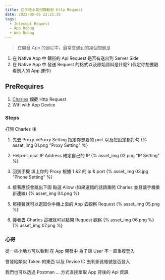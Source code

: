 ```yaml
---
title: 在手機上如何攔截到 http Request
date: 2022-05-05 22:21:35
tags:
  - Intecept Request
  - App Debug
  - Web Debug
---
```


> 在開發 App 的過程中，最常會遇到的幾個問題是

1. 在 Native App 中 鑲嵌的 Api Request 是否有送出到 Server Side
2. 在 Native App 中 發送 Request 的格式以及原始資料是什麼?
   (假定你想要觀看別人的 App 運作)

## PreRequires

1. [Charles](https://www.charlesproxy.com/) 攔截 Http Request
2. Wifi with App Device

### Steps

打開 Charles 後

1. 先去 Proxy =>Proxy Setting
   指定你想要的 port 以及把設定都打勾
   {% asset_img 01.png "Proxy Setting" %}

2. Help=> Local IP Address
   確定自己的 IP
   {% asset_img 02.png "IP Setting" %}

3. 回到手機 填上你的 Proxy 根據 1 &2 的 ip & port
   {% asset_img 03.jpg "Phone Setting" %}

4. 接著應該會跳出下圖 點選 Allow (如果選錯的話請重開 Charles 並且讓手機重新連線)
   {% asset_img 04.png %}
5. 那接著就可以選取你手機上面的 App 去觀察 Request
   {% asset_img 05.png %}

6. 接著去 Charles 這裡就可以點開 Request 觀察
   {% asset_img 06.png %}
   {% asset_img 07.png %}

### 心得

從一些小地方可以看到 在 App 開發中 為了讓 User 不一直重複登入

會發給類似 Token 的東西 以及 Device ID 去判斷此帳號是否登入

我們也可以透過 Postman ....方式直接拿取 App 背後的 Api 資訊
